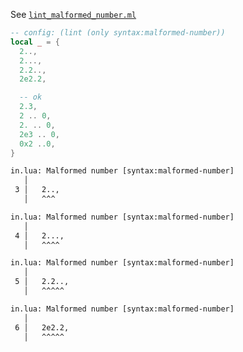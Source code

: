 See [`lint_malformed_number.ml`](../../src/lint/lint_malformed_number.ml)

```lua
-- config: (lint (only syntax:malformed-number))
local _ = {
  2..,
  2...,
  2.2..,
  2e2.2,

  -- ok
  2.3,
  2 .. 0,
  2. .. 0,
  2e3 .. 0,
  0x2 ..0,
}
```

```txt
in.lua: Malformed number [syntax:malformed-number]
   │
 3 │   2..,
   │   ^^^

in.lua: Malformed number [syntax:malformed-number]
   │
 4 │   2...,
   │   ^^^^

in.lua: Malformed number [syntax:malformed-number]
   │
 5 │   2.2..,
   │   ^^^^^

in.lua: Malformed number [syntax:malformed-number]
   │
 6 │   2e2.2,
   │   ^^^^^
```
